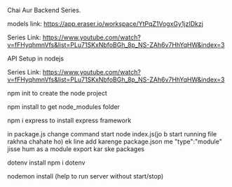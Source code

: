 Chai Aur Backend Series.

models link: https://app.eraser.io/workspace/YtPqZ1VogxGy1jzIDkzj

Series Link: https://www.youtube.com/watch?v=fFHyqhmnVfs&list=PLu71SKxNbfoBGh_8p_NS-ZAh6v7HhYqHW&index=3

API Setup in nodejs



Series Link: https://www.youtube.com/watch?v=fFHyqhmnVfs&list=PLu71SKxNbfoBGh_8p_NS-ZAh6v7HhYqHW&index=3

npm init to create the node project

npm install to get node_modules folder

npm i express to install express framework

in package.js change command start node index.js(jo b start running file rakhna chahate ho) ek line add karenge package.json me "type":"module" jisse hum as a module export kar ske packages

dotenv install npm i dotenv

nodemon install (help to run server without start/stop)
